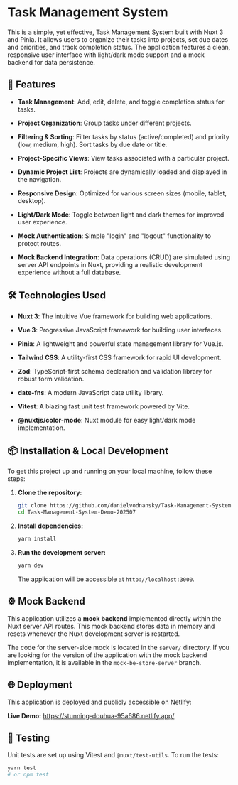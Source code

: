 # Task Management System

This is a simple, yet effective, Task Management System built with Nuxt 3 and Pinia. It allows users to organize their tasks into projects, set due dates and priorities, and track completion status. The application features a clean, responsive user interface with light/dark mode support and a mock backend for data persistence.

## 🚀 Features

* **Task Management**: Add, edit, delete, and toggle completion status for tasks.

* **Project Organization**: Group tasks under different projects.

* **Filtering & Sorting**: Filter tasks by status (active/completed) and priority (low, medium, high). Sort tasks by due date or title.

* **Project-Specific Views**: View tasks associated with a particular project.

* **Dynamic Project List**: Projects are dynamically loaded and displayed in the navigation.

* **Responsive Design**: Optimized for various screen sizes (mobile, tablet, desktop).

* **Light/Dark Mode**: Toggle between light and dark themes for improved user experience.

* **Mock Authentication**: Simple "login" and "logout" functionality to protect routes.

* **Mock Backend Integration**: Data operations (CRUD) are simulated using server API endpoints in Nuxt, providing a realistic development experience without a full database.

## 🛠️ Technologies Used

* **Nuxt 3**: The intuitive Vue framework for building web applications.

* **Vue 3**: Progressive JavaScript framework for building user interfaces.

* **Pinia**: A lightweight and powerful state management library for Vue.js.

* **Tailwind CSS**: A utility-first CSS framework for rapid UI development.

* **Zod**: TypeScript-first schema declaration and validation library for robust form validation.

* **date-fns**: A modern JavaScript date utility library.

* **Vitest**: A blazing fast unit test framework powered by Vite.

* **@nuxtjs/color-mode**: Nuxt module for easy light/dark mode implementation.

## 📦 Installation & Local Development

To get this project up and running on your local machine, follow these steps:

1.  **Clone the repository:**

    ```bash
    git clone https://github.com/danielvodnansky/Task-Management-System-Demo-202507
    cd Task-Management-System-Demo-202507
    ```

2.  **Install dependencies:**

    ```bash
    yarn install
    ```

3.  **Run the development server:**

    ```bash
    yarn dev
    ```

    The application will be accessible at `http://localhost:3000`.

## ⚙️ Mock Backend

This application utilizes a **mock backend** implemented directly within the Nuxt server API routes. This mock backend stores data in memory and resets whenever the Nuxt development server is restarted.

The code for the server-side mock is located in the `server/` directory. If you are looking for the version of the application with the mock backend implementation, it is available in the `mock-be-store-server` branch.

## 🌐 Deployment

This application is deployed and publicly accessible on Netlify:

**Live Demo:** <https://stunning-douhua-95a686.netlify.app/>

## 🧪 Testing

Unit tests are set up using Vitest and `@nuxt/test-utils`. To run the tests:

```bash
yarn test
# or npm test